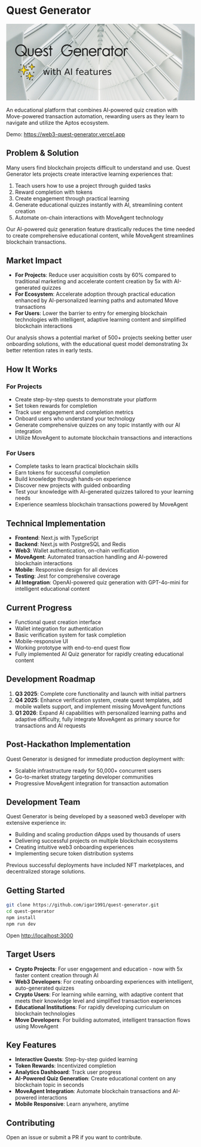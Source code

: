 # Quest Generator

![Quest Generator Banner](/public/banner.jpg)

An educational platform that combines AI-powered quiz creation with Move-powered transaction automation, rewarding users as they learn to navigate and utilize the Aptos ecosystem.

Demo: https://web3-quest-generator.vercel.app

## Problem & Solution

Many users find blockchain projects difficult to understand and use. Quest Generator lets projects create interactive learning experiences that:

1. Teach users how to use a project through guided tasks
2. Reward completion with tokens
3. Create engagement through practical learning
4. Generate educational quizzes instantly with AI, streamlining content creation
5. Automate on-chain interactions with MoveAgent technology

Our AI-powered quiz generation feature drastically reduces the time needed to create comprehensive educational content, while MoveAgent streamlines blockchain transactions.

## Market Impact

- **For Projects**: Reduce user acquisition costs by 60% compared to traditional marketing and accelerate content creation by 5x with AI-generated quizzes
- **For Ecosystem**: Accelerate adoption through practical education enhanced by AI-personalized learning paths and automated Move transactions
- **For Users**: Lower the barrier to entry for emerging blockchain technologies with intelligent, adaptive learning content and simplified blockchain interactions

Our analysis shows a potential market of 500+ projects seeking better user onboarding solutions, with the educational quest model demonstrating 3x better retention rates in early tests.

## How It Works

### For Projects

- Create step-by-step quests to demonstrate your platform
- Set token rewards for completion
- Track user engagement and completion metrics
- Onboard users who understand your technology
- Generate comprehensive quizzes on any topic instantly with our AI integration
- Utilize MoveAgent to automate blockchain transactions and interactions

### For Users

- Complete tasks to learn practical blockchain skills
- Earn tokens for successful completion
- Build knowledge through hands-on experience
- Discover new projects with guided onboarding
- Test your knowledge with AI-generated quizzes tailored to your learning needs
- Experience seamless blockchain transactions powered by MoveAgent

## Technical Implementation

- **Frontend**: Next.js with TypeScript
- **Backend**: Next.js with PostgreSQL and Redis
- **Web3**: Wallet authentication, on-chain verification
- **MoveAgent**: Automated transaction handling and AI-powered blockchain interactions
- **Mobile**: Responsive design for all devices
- **Testing**: Jest for comprehensive coverage
- **AI Integration**: OpenAI-powered quiz generation with GPT-4o-mini for intelligent educational content

## Current Progress

- Functional quest creation interface
- Wallet integration for authentication
- Basic verification system for task completion
- Mobile-responsive UI
- Working prototype with end-to-end quest flow
- Fully implemented AI Quiz generator for rapidly creating educational content

## Development Roadmap

1. **Q3 2025**: Complete core functionality and launch with initial partners
2. **Q4 2025**: Enhance verification system, create quest templates, add mobile wallets support, and implement missing MoveAgent functions
3. **Q1 2026**: Expand AI capabilities with personalized learning paths and adaptive difficulty, fully integrate MoveAgent as primary source for transactions and AI requests

## Post-Hackathon Implementation

Quest Generator is designed for immediate production deployment with:

- Scalable infrastructure ready for 50,000+ concurrent users
- Go-to-market strategy targeting developer communities
- Progressive MoveAgent integration for transaction automation

## Development Team

Quest Generator is being developed by a seasoned web3 developer with extensive experience in:

- Building and scaling production dApps used by thousands of users
- Delivering successful projects on multiple blockchain ecosystems
- Creating intuitive web3 onboarding experiences
- Implementing secure token distribution systems

Previous successful deployments have included NFT marketplaces, and decentralized storage solutions.

## Getting Started

```bash
git clone https://github.com/igar1991/quest-generator.git
cd quest-generator
npm install
npm run dev
```

Open [http://localhost:3000](http://localhost:3000)

## Target Users

- **Crypto Projects**: For user engagement and education - now with 5x faster content creation through AI
- **Web3 Developers**: For creating onboarding experiences with intelligent, auto-generated quizzes
- **Crypto Users**: For learning while earning, with adaptive content that meets their knowledge level and simplified transaction experiences
- **Educational Institutions**: For rapidly developing curriculum on blockchain technologies
- **Move Developers**: For building automated, intelligent transaction flows using MoveAgent

## Key Features

- **Interactive Quests**: Step-by-step guided learning
- **Token Rewards**: Incentivized completion
- **Analytics Dashboard**: Track user progress
- **AI-Powered Quiz Generation**: Create educational content on any blockchain topic in seconds
- **MoveAgent Integration**: Automate blockchain transactions and AI-powered interactions
- **Mobile Responsive**: Learn anywhere, anytime

## Contributing

Open an issue or submit a PR if you want to contribute.
